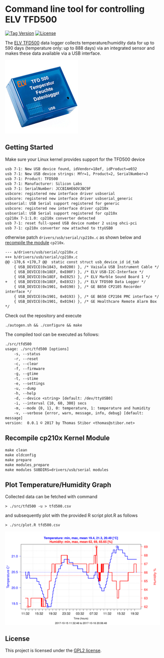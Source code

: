 Command line tool for controlling ELV TFD500
==============

[![Tag Version](https://img.shields.io/github/tag/tstibor/tfd500.svg)](https://github.com/tstibor/tfd500/tags)
[![License](http://img.shields.io/:license-gpl2-blue.svg)](http://www.gnu.org/licenses/gpl-2.0.html)

The [ELV TFD500](https://www.elv.de/elv-temperatur-feuchte-datenlogger-tfd-500-bausatz.html) data logger collects temperature/humidity data for up to 590 days
(temperature only: up to 888 days) via an integrated sensor and makes these data available via a USB interface.

![](images/tfd500.gif)

## Getting Started <a id="getting.started"></a>
Make sure your Linux kernel provides support for the TFD500 device
```
usb 7-1: New USB device found, idVendor=18ef, idProduct=e032
usb 7-1: New USB device strings: Mfr=1, Product=2, SerialNumber=3
usb 7-1: Product: TFD500
usb 7-1: Manufacturer: Silicon Labs
usb 7-1: SerialNumber: JCCBIAHE6OVJBC9F
usbcore: registered new interface driver usbserial
usbcore: registered new interface driver usbserial_generic
usbserial: USB Serial support registered for generic
usbcore: registered new interface driver cp210x
usbserial: USB Serial support registered for cp210x
cp210x 7-1:1.0: cp210x converter detected
usb 7-1: reset full-speed USB device number 2 using ohci-pci
usb 7-1: cp210x converter now attached to ttyUSB0
```

otherwise patch `drivers/usb/serial/cp210x.c` as shown below
and [recompile the module](#recompile.module) `cp210x`.
```
--- a/drivers/usb/serial/cp210x.c
+++ b/drivers/usb/serial/cp210x.c
@@ -170,6 +170,7 @@  static const struct usb_device_id id_tab
 	{ USB_DEVICE(0x1843, 0x0200) }, /* Vaisala USB Instrument Cable */
 	{ USB_DEVICE(0x18EF, 0xE00F) }, /* ELV USB-I2C-Interface */
 	{ USB_DEVICE(0x18EF, 0xE025) }, /* ELV Marble Sound Board 1 */
+	{ USB_DEVICE(0x18EF, 0xE032) }, /* ELV TFD500 Data Logger */
 	{ USB_DEVICE(0x1901, 0x0190) }, /* GE B850 CP2105 Recorder interface */
 	{ USB_DEVICE(0x1901, 0x0193) }, /* GE B650 CP2104 PMC interface */
 	{ USB_DEVICE(0x1901, 0x0194) },	/* GE Healthcare Remote Alarm Box */
```

Check out the repository and execute
```
./autogen.sh && ./configure && make
```

The compiled tool can be executed as follows:
```
./src/tfd500 
usage: ./src/tfd500 [options]
	-s, --status
	-r, --reset
	-c, --clear
	-f, --firmware
	-g, --gtime
	-t, --stime
	-e, --settings
	-u, --dump
	-h, --help
	-d, --device <string> [default: /dev/ttyUSB0]
	-i, --interval {10, 60, 300} secs
	-m, --mode {0, 1}, 0: temperature, 1: temperature and humidity
	-v, --verbose {error, warn, message, info, debug} [default: message]
version:  0.0.1 © 2017 by Thomas Stibor <thomas@stibor.net>
```

## Recompile cp210x Kernel Module <a id="recompile.module"></a>
```
make clean
make oldconfig
make prepare
make modules_prepare
make modules SUBDIRS=drivers/usb/serial modules
```

## Plot Temperature/Humidity Graph <a id="plot.graph"></a>
Collected data can be fetched with command
```
> ./src/tfd500 -u > tfd500.csv
```
and subsequently plot with the provided R script plot.R as follows
``` 
> ./src/plot.R tfd500.csv
``` 
![](images/plot.png)

## License
This project is licensed under the [GPL2 license](http://www.gnu.org/licenses/old-licenses/gpl-2.0.en.html).

